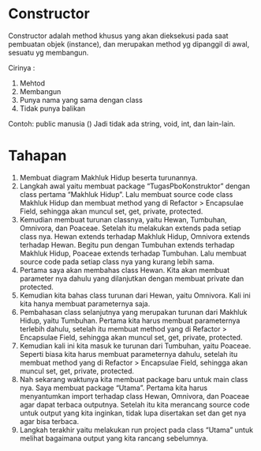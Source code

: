 # Constructor
Constructor adalah method khusus yang akan dieksekusi pada saat pembuatan objek (instance), dan merupakan method yg dipanggil di awal, sesuatu yg membangun.

Cirinya :
1. Mehtod
2. Membangun
3. Punya nama yang sama dengan class
4. Tidak punya balikan
   
Contoh: public manusia () Jadi tidak ada string, void, int, dan lain-lain.

# Tahapan
1.  Membuat diagram Makhluk Hidup beserta turunannya.
2.  Langkah awal yaitu membuat package “TugasPboKonstruktor” dengan class pertama “Makhluk Hidup”. Lalu membuat source code class Makhluk Hidup dan membuat method yang di Refactor > Encapsulae Field, sehingga akan muncul set, get, private, protected.
3.  Kemudian membuat turunan classnya, yaitu Hewan, Tumbuhan, Omnivora, dan Poaceae. Setelah itu melakukan extends pada setiap class nya. Hewan extends terhadap Makhluk Hidup, Omnivora extends terhadap Hewan. Begitu pun dengan Tumbuhan extends terhadap Makhluk Hidup, Poaceae extends terhadap Tumbuhan. Lalu membuat source code pada setiap class nya yang kurang lebih sama.
4.  Pertama saya akan membahas class Hewan. Kita akan membuat parameter nya dahulu yang dilanjutkan dengan membuat private dan protected.
5. Kemudian kita bahas class turunan dari Hewan, yaitu Omnivora. Kali ini kita hanya membuat parameternya saja.
6. Pembahasan class selanjutnya yang merupakan turunan dari Makhluk Hidup, yaitu Tumbuhan. Pertama kita harus membuat parameternya terlebih dahulu, setelah itu membuat method yang di Refactor > Encapsulae Field, sehingga akan muncul set, get, private, protected.
7. Kemudian kali ini kita masuk ke turunan dari Tumbuhan, yaitu Poaceae. Seperti biasa kita harus membuat parameternya dahulu, setelah itu membuat method yang di Refactor > Encapsulae Field, sehingga akan muncul set, get, private, protected.
8. Nah sekarang waktunya kita membuat package baru untuk main class nya. Saya membuat package “Utama”. Pertama kita harus menyantumkan import terhadap class Hewan, Omnivora, dan Poaceae agar dapat terbaca outputnya. Setelah itu kita merancang source code untuk output yang kita inginkan, tidak lupa disertakan set dan get nya agar bisa terbaca.
9. Langkah terakhir yaitu melakukan run project pada class “Utama” untuk melihat bagaimana output yang kita rancang sebelumnya.
    
